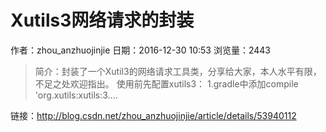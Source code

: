 # Xutils3网络请求的封装
作者：zhou_anzhuojinjie
日期：2016-12-30 10:53
浏览量：2443
> 简介：封装了一个Xutil3的网络请求工具类，分享给大家，本人水平有限，不足之处欢迎指出。 
使用前先配置xutils3： 
1.gradle中添加compile 'org.xutils:xutils:3....

 链接：http://blog.csdn.net/zhou_anzhuojinjie/article/details/53940112
